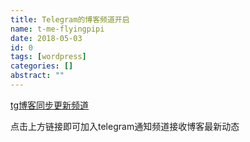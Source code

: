 ```yaml
---
title: Telegram的博客频道开启
name: t-me-flyingpipi
date: 2018-05-03
id: 0
tags: [wordpress]
categories: []
abstract: ""
---
```



[tg](https://t.me/flyingpipi)[博客同步更新频道](https://t.me/flyingpipi) <!--more-->

点击上方链接即可加入telegram通知频道接收博客最新动态